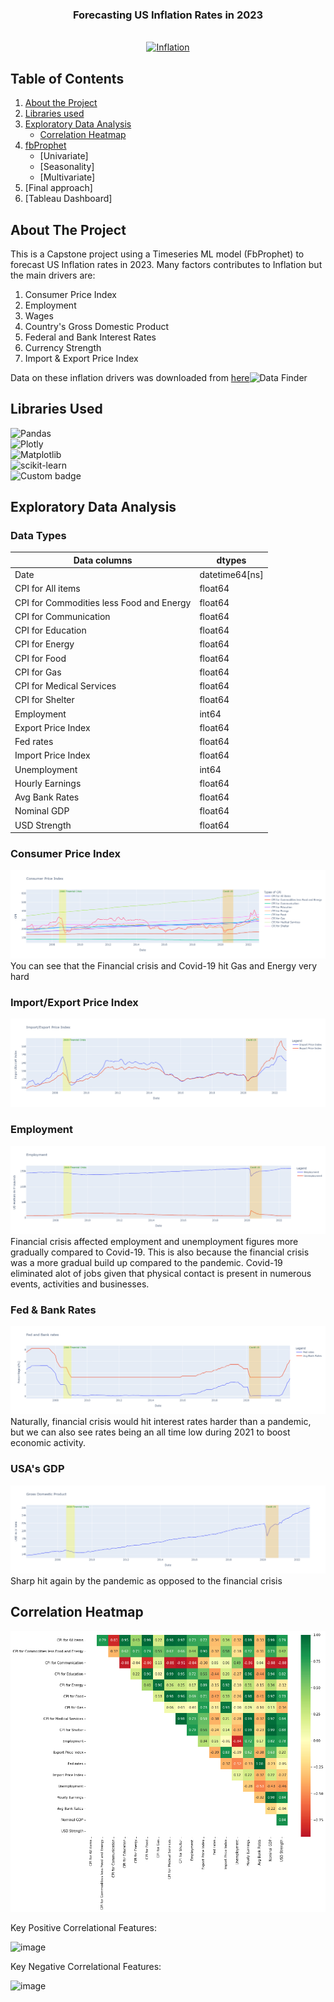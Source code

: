 
<h3 align="center">Forecasting US Inflation Rates in 2023</h3>

<br />
<div align="center">
  <a href="https://github.com/clone326/US-Inflation-Rates-Capstone-">
    <img src="https://www.uab.edu/news/images/2018/Inflation_stream.png" alt="Inflation" width="200" height="200">
  </a>

<div align="left">
  
  ## Table of Contents
  
1. [About the Project](https://github.com/clone326/US-Inflation-Rates-Capstone-/edit/main/README.md#about-the-project)
2. [Libraries used](https://github.com/clone326/US-Inflation-Rates-Capstone-/edit/main/README.md#libraries-used)
3. [Exploratory Data Analysis](https://github.com/clone326/US-Inflation-Rates-Capstone-/edit/main/README.md#exploratory-data-analysis)
      - [Correlation Heatmap](https://github.com/clone326/US-Inflation-Rates-Capstone-/edit/main/README.md#correlation-heatmap)
4. [fbProphet](url)
      - [Univariate]
      - [Seasonality]
      - [Multivariate]
5. [Final approach]
6. [Tableau Dashboard]

## About The Project

<div align="left">
This is a Capstone project using a Timeseries ML model (FbProphet) to forecast US Inflation rates in 2023. Many factors contributes to Inflation but the main drivers are:
  
1. Consumer Price Index
2. Employment
3. Wages
4. Country's Gross Domestic Product
5. Federal and Bank Interest Rates
6. Currency Strength
7. Import & Export Price Index

Data on these inflation drivers was downloaded from <a href="https://beta.bls.gov/dataQuery/search">here</a><img src="https://beta.bls.gov/images/bls_emblem_trans.png" alt="Data Finder" width="80" height="80">

## Libraries Used
  ![Pandas](https://img.shields.io/badge/pandas-%23150458.svg?style=plastic&logo=pandas&logoColor=white)\
  ![Plotly](https://img.shields.io/badge/Plotly-%233F4F75.svg?style=plastic&logo=plotly&logoColor=white)\
  ![Matplotlib](https://img.shields.io/badge/Matplotlib-%23ffffff.svg?style=plastic&logo=Matplotlib&logoColor=black)\
  ![scikit-learn](https://img.shields.io/badge/scikit--learn-%23F7931E.svg?style=plastic&logo=scikit-learn&logoColor=white)\
  ![Custom badge](https://img.shields.io/static/v1?label=fbProphet&message=0.7.1&color=informational&style=plastic)

## Exploratory Data Analysis
  ### Data Types
  Data columns | dtypes |
  --- | --- 
  Date | datetime64[ns] 
  CPI for All items | float64
  CPI for Commodities less Food and Energy | float64
  CPI for Communication | float64
  CPI for Education | float64
  CPI for Energy | float64
  CPI for Food | float64
  CPI for Gas | float64
  CPI for Medical Services | float64
  CPI for Shelter | float64
  Employment | int64
  Export Price Index | float64
  Fed rates | float64
  Import Price Index | float64
  Unemployment | int64
  Hourly Earnings | float64
  Avg Bank Rates | float64
  Nominal GDP | float64
  USD Strength | float64

  ### Consumer Price Index
  ![CPI](https://github.com/clone326/US-Inflation-Rates-Capstone-/blob/main/Images/CPI.png?raw=true)
  You can see that the Financial crisis and Covid-19 hit Gas and Energy very hard
  
  ### Import/Export Price Index
  ![Import Export index](https://github.com/clone326/US-Inflation-Rates-Capstone-/blob/main/Images/Import_Export.png?raw=true)
  
  ### Employment
  ![Employment](https://github.com/clone326/US-Inflation-Rates-Capstone-/blob/main/Images/Employment.png?raw=true)
  Financial crisis affected employment and unemployment figures more gradually compared to Covid-19.
  This is also because the financial crisis was a more gradual build up compared to the pandemic.
  Covid-19 eliminated alot of jobs given that physical contact is present in numerous events, activities and businesses.
  
  ### Fed & Bank Rates
  ![Fed and Bank rates](https://github.com/clone326/US-Inflation-Rates-Capstone-/blob/main/Images/Fed%20&%20Bank%20rates.png?raw=true)
  Naturally, financial crisis would hit interest rates harder than a pandemic, but we can also see rates being an all time low during 2021 to boost economic activity.
  
  ### USA's GDP
  ![GDP](https://github.com/clone326/US-Inflation-Rates-Capstone-/blob/main/Images/GDP.png?raw=true)
  Sharp hit again by the pandemic as opposed to the financial crisis
  
  ## Correlation Heatmap
  
  ![Correlation Heatmap](https://github.com/clone326/US-Inflation-Rates-Capstone-/blob/main/Images/Correlation%20Heatmap.png?raw=true)
  
  Key Positive Correlational Features:
  
  ![image](https://user-images.githubusercontent.com/113367891/210975593-d1f599f2-fb0d-4a3b-8e5a-251494e81469.png)
  
  Key Negative Correlational Features:
  
  ![image](https://user-images.githubusercontent.com/113367891/210975654-7f74edd2-13bf-4c7b-bb6a-eddea99c6aa7.png)


  
